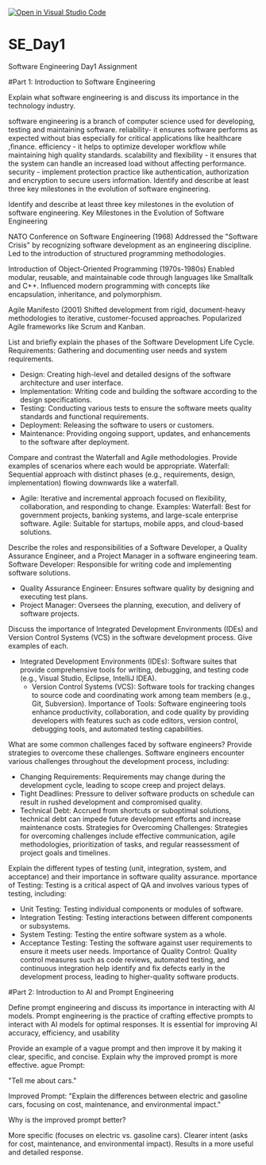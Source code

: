[![Open in Visual Studio Code](https://classroom.github.com/assets/open-in-vscode-2e0aaae1b6195c2367325f4f02e2d04e9abb55f0b24a779b69b11b9e10269abc.svg)](https://classroom.github.com/online_ide?assignment_repo_id=18377510&assignment_repo_type=AssignmentRepo)
# SE_Day1
Software Engineering Day1 Assignment

#Part 1: Introduction to Software Engineering

Explain what software engineering is and discuss its importance in the technology industry.

software engineering is a branch of computer science used for developing, testing and maintaining software.
reliability- it ensures software performs as expected without bias especially for critical applications like healthcare ,finance. 
efficiency - it helps to optimize developer workflow while maintaining high quality standards.
scalability and flexibility - it ensures that the system can handle an increased load without affecting performance.
security - implement protection practice like authentication, authorization and encryption to secure users information. Identify and describe at least three key milestones in the evolution of software engineering.

Identify and describe at least three key milestones in the evolution of software engineering.
 Key Milestones in the Evolution of Software Engineering

NATO Conference on Software Engineering (1968)
Addressed the "Software Crisis" by recognizing software development as an engineering discipline.
Led to the introduction of structured programming methodologies.

Introduction of Object-Oriented Programming (1970s-1980s)
Enabled modular, reusable, and maintainable code through languages like Smalltalk and C++.
Influenced modern programming with concepts like encapsulation, inheritance, and polymorphism.

Agile Manifesto (2001)
Shifted development from rigid, document-heavy methodologies to iterative, customer-focused approaches.
Popularized Agile frameworks like Scrum and Kanban.


List and briefly explain the phases of the Software Development Life Cycle.
 Requirements: Gathering and documenting user needs and system requirements.
  - Design: Creating high-level and detailed designs of the software architecture and user interface.
  - Implementation: Writing code and building the software according to the design specifications.
  - Testing: Conducting various tests to ensure the software meets quality standards and functional requirements.
  - Deployment: Releasing the software to users or customers.
  - Maintenance: Providing ongoing support, updates, and enhancements to the software after deployment.

Compare and contrast the Waterfall and Agile methodologies. Provide examples of scenarios where each would be appropriate.
Waterfall: Sequential approach with distinct phases (e.g., requirements, design, implementation) flowing downwards like a waterfall.
  - Agile: Iterative and incremental approach focused on flexibility, collaboration, and responding to change.
Examples:
Waterfall: Best for government projects, banking systems, and large-scale enterprise software.
Agile: Suitable for startups, mobile apps, and cloud-based solutions.

Describe the roles and responsibilities of a Software Developer, a Quality Assurance Engineer, and a Project Manager in a software engineering team.
Software Developer: Responsible for writing code and implementing software solutions.
  - Quality Assurance Engineer: Ensures software quality by designing and executing test plans.
  - Project Manager: Oversees the planning, execution, and delivery of software projects.
  

Discuss the importance of Integrated Development Environments (IDEs) and Version Control Systems (VCS) in the software development process. Give examples of each.
- Integrated Development Environments (IDEs): Software suites that provide comprehensive tools for writing, debugging, and testing code (e.g., Visual Studio, Eclipse, IntelliJ IDEA).
  - Version Control Systems (VCS): Software tools for tracking changes to source code and coordinating work among team members (e.g., Git, Subversion).
Importance of Tools: Software engineering tools enhance productivity, collaboration, and code quality by providing developers with features such as code editors, version control, debugging tools, and automated testing capabilities.


What are some common challenges faced by software engineers? Provide strategies to overcome these challenges.
Software engineers encounter various challenges throughout the development process, including:
  - Changing Requirements: Requirements may change during the development cycle, leading to scope creep and project delays.
  - Tight Deadlines: Pressure to deliver software products on schedule can result in rushed development and compromised quality.
  - Technical Debt: Accrued from shortcuts or suboptimal solutions, technical debt can impede future development efforts and increase maintenance costs.
Strategies for Overcoming Challenges: Strategies for overcoming challenges include effective communication, agile methodologies, prioritization of tasks, and regular reassessment of project goals and timelines.


Explain the different types of testing (unit, integration, system, and acceptance) and their importance in software quality assurance.
mportance of Testing: Testing is a critical aspect of QA and involves various types of testing, including:
  - Unit Testing: Testing individual components or modules of software.
  - Integration Testing: Testing interactions between different components or subsystems.
  - System Testing: Testing the entire software system as a whole.
  - Acceptance Testing: Testing the software against user requirements to ensure it meets user needs.
Importance of Quality Control: Quality control measures such as code reviews, automated testing, and continuous integration help identify and fix defects early in the development process, leading to higher-quality software products.


#Part 2: Introduction to AI and Prompt Engineering

Define prompt engineering and discuss its importance in interacting with AI models.
Prompt engineering is the practice of crafting effective prompts to interact with AI models for optimal responses. It is essential for improving AI accuracy, efficiency, and usability

Provide an example of a vague prompt and then improve it by making it clear, specific, and concise. Explain why the improved prompt is more effective.
ague Prompt:

"Tell me about cars."

Improved Prompt: "Explain the differences between electric and gasoline cars, focusing on cost, maintenance, and environmental impact."

Why is the improved prompt better?

More specific (focuses on electric vs. gasoline cars).
Clearer intent (asks for cost, maintenance, and environmental impact).
Results in a more useful and detailed response.


